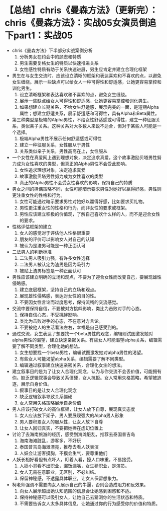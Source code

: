 # 【总结】chris《曼森方法》（更新完）：chris《曼森方法》：实战05女演员倒追下part1：实战05

-   chris《曼森方法》下半部分实战案例分析
    1.  分析男女在约会中的顾虑和特质
    2.  男生需要复格女生的特质以快速推进关系
    3.  女性感性特质有助于关系快速进展，男生应肯定并建立合理化框架
-   男生在与女生交流时，应该设立清晰的框架和表达喜欢和不喜欢的点，以避免女生缠绕。展示一些缺点可以给女人一种可得性和舒适感，让她更容易掌控和训化男生。
    1.  设立清晰框架和表达喜欢和不喜欢的点，避免女生缠绕。
    2.  展示一些缺点给女人可得性和舒适感，让她更容易掌控和训化男生。
    3.  如果想建立长期关系，不给女生舒适感，展示完美的一面，是短期Alpha属性；想建立舒适关系，展示舒适感和可得性，具有Alpha和Beta属性。
-   第三种类型是极端的Alpha男性，不给女性舒适感或可得性，建立一种征服关系，类似亲子关系。这种关系对大多数人来说不适合，但对于某些人可能是一个选择。
    1.  极端Alpha男性不展示任何舒适感或可得性
    2.  建立一种征服关系，女性服从于男性
    3.  关系类似亲子关系，男性高高在上，女性服从
-   一个女性在真爱网上遇到理想对象，决定追求真爱。这个故事激励贝塔男性努力成为女性喜欢的类型，但真正的Alpha男性不会受此影响。
    1.  女性追求理想对象，决定追求真爱
    2.  故事激励贝塔男性努力成为女性喜欢的类型
    3.  真正的Alpha男性不会受女性喜欢的影响，保持自己的特质
-   男女之间的择偶策略不同，女性可能暗示要求男性对她好以赢得好感，男性则更注重女性的性格和行为。
    1.  女性可能通过暗示要求男性对她好以赢得好感，比如要求买礼物。
    2.  男性更注重女性的性格和行为，而非女性的要求或框架。
    3.  男性应该建立积极的价值观，了解自己喜欢什么样的人，而不是迎合女性的要求。
-   性格评估框架的建立
    1.  女人的感觉对于评估他人性格很重要
    2.  朋友的评价可以影响女人对自己的认知
    3.  被认为是渣男可能是一种正面认可
-   二法男人的判断标准
    1.  二法男人吸引力强，有许多女性选择
    2.  二法男人被认定为渣男是因为吸引力
    3.  被贴上渣男标签是一种正面认可
-   男性应该建立明确的立场和观点，不要为了迎合女性而改变自己，要展现雄性侵略感。
    1.  建立底层框架，坚持自己的立场和观点。
    2.  展现雄性侵略感，表达对女性的目的性。
    3.  不要因女性言论而过度思考，保持流畅的交流感觉。
-   交流中要保持自信，不要被对方挑衅影响，类比为击败对手的心态。
    1.  保持自信心态，不受挑衅影响。
    2.  类比为击败对手的心态，不在意对方言论。
    3.  不要被他人的生活看法左右，幸福是自己感受到的。
-   通过交流，女生表达了想要找一个beta男性的观念，编辑则试图激发她对alpha男性的渴望，建立快速亲密关系。有些女人可能渴望alpha关系，编辑需要了解不同类型，合理化她的想法。
    1.  女生想要找一个beta男性，编辑试图激发她对alpha男性的渴望。
    2.  有些女人可能渴望alpha关系，编辑需要了解不同类型。
    3.  编辑通过叙事建立快速亲密关系，合理化女生的想法。
-   建立叙事目的是为了让女人合理化观念，认为与你交流不会丢价值，可能拥有你。缺乏逻辑叙事会导致关系僵硬，女人抗拒。女人常用失格策略，希望被追逐，展示自身价值。
    1.  叙事目的是让女人合理化观念
    2.  缺乏逻辑叙事导致关系僵硬
    3.  女人常用失格策略展示自身价值
-   男人应该打破女人的高位框架，让女人放下自尊，展现真实态度
    1.  女人应该放下架子，男人要展现强大的Alpha男人形象
    2.  男人要积累女人的服从性，让女人放下自尊
    3.  让女人回归真实，不要把她捧在虚幻位置上
-   讨论了去海南旅游的经历，感受到海滩脏乱，推荐去泰国普吉岛
    1.  海南海滩脏乱，游客多，不好玩
    2.  泰国普吉岛海滩漂亮，推荐去看人妖表演
    3.  人妖会让游客摸胸，不摸会生气，要尊重他们
-   人妖长相好看但有点吓人，盯着人看，撩人口味重，不易接受。
    1.  人妖小哥看不出职业，漏饭漏嘴，女生猜职业，是演员。
    2.  女人无需在意职业，无区别，不必纠结。
    3.  保留神秘感，不透露具体职业，让女人保留想象力。
-   柯老师强调不需要向女人展示自己的牛逼，否则会造成阻力和反效果。
    1.  向女人展示超出她认知范围的信息会让她感到困惑和不适。
    2.  保持神秘感可以吸引女人，让她自己去猜测你的生活状态和特质。
    3.  不需要告诉女人太多具体信息，让她通过你的行为感受你的价值和特质。